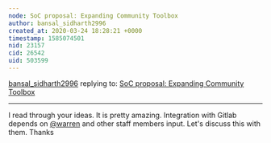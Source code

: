 ```yaml
---
node: SoC proposal: Expanding Community Toolbox
author: bansal_sidharth2996
created_at: 2020-03-24 18:28:21 +0000
timestamp: 1585074501
nid: 23157
cid: 26542
uid: 503599
---
```




[bansal_sidharth2996](../profile/bansal_sidharth2996) replying to: [SoC proposal: Expanding Community Toolbox](../notes/icode365/03-17-2020/soc-proposal-expanding-community-toolbox)

----
I read through your ideas. It is pretty amazing. Integration with Gitlab depends on [@warren](/profile/warren) and other staff members input. Let's discuss this with them. Thanks